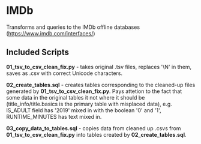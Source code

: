 # IMDb
Transforms and queries to the IMDb offline databases (https://www.imdb.com/interfaces/)

## Included Scripts
**01_tsv_to_csv_clean_fix.py** - takes original .tsv files, replaces '\N' in them, saves as .csv with correct Unicode characters.

**02_create_tables.sql** - creates tables corresponding to the cleaned-up files generated by **01_tsv_to_csv_clean_fix.py**. Pays attetion to the fact that some data in the original tables it not where it should be (title_info/title.basics is the primary table with misplaced data), e.g. IS_ADULT field has '2019' mixed in with the boolean '0' and '1', RUNTIME_MINUTES has text mixed in.

**03_copy_data_to_tables.sql** - copies data from cleaned up .csvs from **01_tsv_to_csv_clean_fix.py** into tables created by **02_create_tables.sql**.
